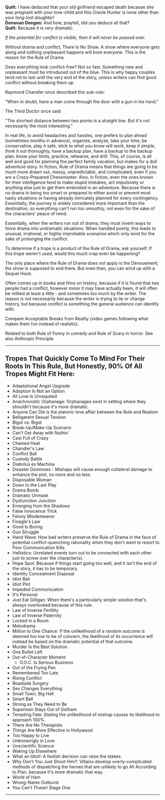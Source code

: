 **Quilt:** I have deduced that your old girlfriend escaped death because she was pregnant with your love-child and this Oracle Hunter is none other than your _long-lost daughter_!  
**Donovan Deegan:** And how, praytell, did you deduce all that?  
**Quilt:** Because it is _very_ dramatic.

_If the potential for conflict is visible, then it will never be passed over._

Without drama and conflict, There Is No Show. A show where everyone gets along and nothing unpleasant happens will bore everyone. This is the reason for the Rule of Drama.

Does everything look conflict-free? Not so fast. Something new and unpleasant must be introduced out of the blue. This is why happy couples tend not to last until the very end of the story, unless writers can find good conflict without breaking them up.

Raymond Chandler once described this sub-rule:

"When in doubt, have a man come through the door with a gun in his hand."

The Third Doctor once said:

"The shortest distance between two points is a straight line. But it's not necessarily the most interesting."

In real life, to avoid headaches and hassles, one prefers to plan ahead (sometimes months in advance), organize, analyze, take your time, be conservative, play it safe, stick to what you know will work, keep it simple, think it out thoroughly, have a backup plan, have a backup to the backup plan, know your limits, practice, rehearse, and drill. This, of course, is all well and good for planning the perfect family vacation, but makes for a dull adventure story. In fiction, Rule of Drama means that things are going to be much more drawn out, messy, unpredictable, and complicated, even if you are a Crazy-Prepared Chessmaster. Also, in fiction, even the ones known for their intelligence tend to make stupid mistakes, act impulsively or anything else just to get them embroiled in an adventure. Because there is no drama in being too smart or prepared to either avoid or prevent most nasty situations or having already intricately planned for every contingency. Essentially, the journey is widely considered more important than the destination, so everything can't run too smoothly, not even for the sake of the characters' peace of mind.

Essentially, when the writers run out of drama, they must invent ways to force drama into undramatic situations. When handled poorly, this leads to unusual, irrational, or highly improbable scenarios which only exist for the sake of prolonging the conflict.

To determine if a trope is a product of the Rule of Drama, ask yourself: If this trope weren't used, would this much crap even be happening?

The only place where the Rule of Drama does not apply is the Dénouement; the show is supposed to end there. But even then, you can wind up with a Sequel Hook.

Often comes up in books and films on history, because if it is found that two people had a conflict, however minor it may have actually been, it will often be milked at least a little - and sometimes too much by the writer. The reason is not necessarily because the writer is trying to lie or change history, but because conflict is something the general audience can identify with.

Compare Acceptable Breaks from Reality (video games following what makes them fun instead of realistic).

Related to both Rule of Funny in comedy and Rule of Scary in horror. See also Anthropic Principle.

___

## Tropes That Quickly Come To Mind For Their Roots In This Rule, But Honestly, 90% Of All Tropes Might Fit Here:

-   Adaptational Angst Upgrade
-   Adoption Is Not an Option
-   All Love Is Unrequited
-   Anachronistic Orphanage: Orphanages exist in setting where they shouldn't because it's more dramatic.
-   Anyone Can Die is the platonic love affair between the Rule and Realism
-   Belligerent Sexual Tension
-   Bigot vs. Bigot
-   Break-Up/Make-Up Scenario
-   Can't Get Away with Nuthin'
-   Cast Full of Crazy
-   Chained Heat
-   Chandler's Law
-   Conflict Ball
-   Custody Battle
-   Diabolus ex Machina
-   Disaster Dominoes - Mishaps will cause enough collateral damage to enhance the plot, no more and no less.
-   Disposable Woman
-   Down to the Last Play
-   Drama Bomb
-   Dramatic Unmask
-   Dysfunction Junction
-   Emerging from the Shadows
-   False Innocence Trick
-   Felony Misdemeanor
-   Finagle's Law
-   Good Is Boring
-   Gun Struggle
-   Hand Wave: How bad writers preserve the Rule of Drama in the face of potential conflict-quenching rationality when they don't want to resort to Poor Communication Kills.
-   Hellistics: Unrelated events turn out to be connected with each other just to screw over the character(s).
-   Hope Spot: Because if things start going too well, and it isn't the end of the story, it has to be temporary.
-   Identity Concealment Disposal
-   Idiot Ball
-   Idiot Plot
-   Impeded Communication
-   It's Personal
-   Just Eat Gilligan: When there's a particularly simple solution that's always overlooked because of this rule.
-   Law of Inverse Fertility
-   Law of Inverse Paternity
-   Locked in a Room
-   Melodrama
-   Million to One Chance: If the unlikelihood of a random outcome is deemed too low to be of concern, the likelihood of its occurrence will instead be based on the dramatic potential of that outcome.
-   Murder Is the Best Solution
-   One Bullet Left
-   Out-of-Character Moment
    -   O.O.C. Is Serious Business
-   Out of the Frying Pan
-   Remembered Too Late
-   Rising Conflict
-   Roadside Surgery
-   Sex Changes Everything
-   Small Town, Big Hell
-   Smart Ball
-   Strong as They Need to Be
-   Superman Stays Out of Gotham
-   Tempting Fate: Stating the unlikelihood of mishap causes its likelihood to approach 100%.
-   There Are No Therapists
-   Things Are More Effective in Hollywood
-   Too Happy to Live
-   Unknowingly in Love
-   Unscientific Science
-   Waking Up Elsewhere
-   What an Idiot!: A foolish decision can raise the stakes.
-   Why Don't You Just Shoot Him?: Villains develop overly-complicated methods of dispatching the heroes that are unlikely to go All According to Plan, because it's more dramatic that way.
-   World of Ham
-   Wrong-Name Outburst
-   You Can't Thwart Stage One

___